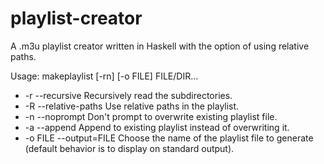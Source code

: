 playlist-creator
================

A .m3u playlist creator written in Haskell with the option of using relative paths.

Usage: makeplaylist [-rn] [-o FILE] FILE/DIR...

*  -r       --recursive       Recursively read the subdirectories.
*  -R       --relative-paths  Use relative paths in the playlist.
*  -n       --noprompt        Don't prompt to overwrite existing playlist file.
*  -a       --append          Append to existing playlist instead of overwriting it.
*  -o FILE  --output=FILE     Choose the name of the playlist file to generate (default behavior is to display on standard output).
